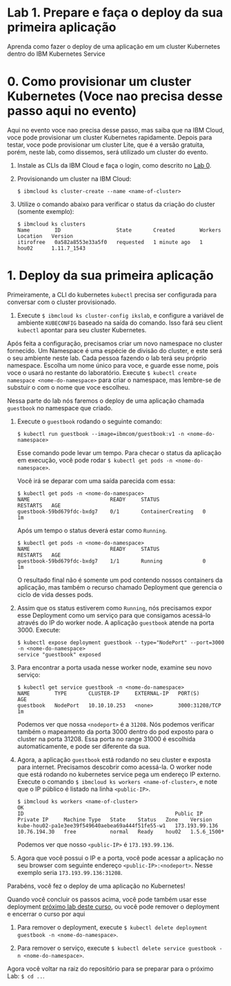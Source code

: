 # Lab 1. Prepare e faça o deploy da sua primeira aplicação

Aprenda como fazer o deploy de uma aplicação em um cluster Kubernetes dentro do IBM Kubernetes Service

# 0. Como provisionar um cluster Kubernetes (Voce nao precisa desse passo aqui no evento)

Aqui no evento voce nao precisa desse passo, mas saiba que na IBM Cloud, voce pode provisionar um cluster Kubernetes rapidamente. Depois para testar, voce pode provisionar um cluster Lite, que é a versão gratuita, porém, neste lab, como dissemos, será utilizado um cluster do evento. 
1. Instale as CLIs da IBM Cloud e faça o login, como descrito no  [Lab 0](../Lab0/README.md).
2. Provisionando um cluster na IBM Cloud:

   ```$ ibmcloud ks cluster-create --name <name-of-cluster>```

3. Utilize o comando abaixo para verificar o status da criação do cluster (somente exemplo):

   ```console
   $ ibmcloud ks clusters
   Name        ID                  State       Created        Workers   Location   Version       
   itirofree   0a582a8553e33a5f0   requested   1 minute ago   1         hou02      1.11.7_1543 
   ```

# 1. Deploy da sua primeira aplicação
Primeiramente, a CLI do kubernetes `kubectl` precisa ser configurada para conversar com o cluster provisionado.

1. Execute `$ ibmcloud ks cluster-config ikslab`, e configure a variável de ambiente `KUBECONFIG` baseado na saída do comando. Isso fará seu client `kubectl` apontar para seu cluster Kubernetes.

Após feita a configuração, precisamos criar um novo namespace no cluster fornecido. Um Namespace é uma espécie de divisão do cluster, e este será o seu ambiente neste lab. Cada pessoa fazendo o lab terá seu próprio namespace. Escolha um nome único para voce, e guarde esse nome, pois voce o usará no restante do laboratório. 
Execute `$ kubectl create namespace <nome-do-namespace>` para criar o namespace, mas lembre-se de substuir o <nome-do-namespace> com o nome que voce escolheu. 

Nessa parte do lab nós faremos o deploy de uma aplicação chamada `guestbook` no namespace que criado.

1. Execute o `guestbook` rodando o seguinte comando:

   ```$ kubectl run guestbook --image=ibmcom/guestbook:v1 -n <nome-do-namespace>```

   Esse comando pode levar um tempo. Para checar o status da aplicação em execução, 
você pode rodar  `$ kubectl get pods -n <nome-do-namespace>`.

   Você irá se deparar com uma saída parecida com essa:

   ```console
   $ kubectl get pods -n <nome-do-namespace>
   NAME                          READY     STATUS              RESTARTS   AGE
   guestbook-59bd679fdc-bxdg7    0/1       ContainerCreating   0          1m
   ```
   Após um tempo o status deverá estar como `Running`.
   
   ```console
   $ kubectl get pods -n <nome-do-namespace>
   NAME                          READY     STATUS              RESTARTS   AGE
   guestbook-59bd679fdc-bxdg7    1/1       Running             0          1m
   ```
   
   O resultado final não é somente um pod contendo nossos containers da aplicação, 
mas também o recurso chamado Deployment que gerencia o ciclo de vida desses pods.
 
   
3. Assim que os status estiverem como `Running`, nós precisamos expor esse Deployment
   como um serviço para que consigamos acessá-lo através do IP do worker node.
   A aplicação `guestbook` atende na porta 3000.  Execute:

   ```console
   $ kubectl expose deployment guestbook --type="NodePort" --port=3000 -n <nome-do-namespace>
   service "guestbook" exposed
   ```

4. Para encontrar a porta usada nesse worker node, examine seu novo serviço: 

   ```console
   $ kubectl get service guestbook -n <nome-do-namespace>
   NAME        TYPE       CLUSTER-IP     EXTERNAL-IP   PORT(S)          AGE
   guestbook   NodePort   10.10.10.253   <none>        3000:31208/TCP   1m
   ```
   
   Podemos ver que nossa `<nodeport>` é a `31208`. Nós podemos verificar também o mapeamento da porta 3000
   dentro do pod exposto para o cluster na porta 31208. Essa porta no range 31000 é escolhida automaticamente, 
   e pode ser diferente da sua.

5. Agora, a aplicação `guestbook` está rodando no seu cluster e exposta para internet. Precisamos descobrir como acessá-la.
   O worker node que está rodando no kubernetes service pega um endereço IP externo.
   Execute o comando `$ ibmcloud ks workers <name-of-cluster>`, e note que o IP público é listado na linha `<public-IP>`.
   
   ```console
   $ ibmcloud ks workers <name-of-cluster>
   OK
   ID                                                 Public IP        Private IP     Machine Type   State    Status   Zone    Version  
   kube-hou02-pa1e3ee39f549640aebea69a444f51fe55-w1   173.193.99.136   10.76.194.30   free           normal   Ready    hou02   1.5.6_1500*
   ```
   
   Podemos ver que nosso `<public-IP>` é `173.193.99.136`.
   
6. Agora que você possui o IP e a porta, você pode acessar a aplicação no seu browser com seguinte endereço
  `<public-IP>:<nodeport>`. Nesse exemplo seria `173.193.99.136:31208`.
   
Parabéns, você fez o deploy de uma aplicação no Kubernetes!

Quando você concluir os passos acima, você pode também usar esse deployment
[próximo lab deste curso](../Lab2/README.md), ou você pode remover o deployment e encerrar o curso por aqui

  1. Para remover o deployment, execute `$ kubectl delete deployment guestbook -n <nome-do-namespace>`.

  2. Para remover o serviço, execute  `$ kubectl delete service guestbook -n <nome-do-namespace>`.

Agora você voltar na raiz do repositório para se preparar para o próximo Lab: `$ cd ..`.
